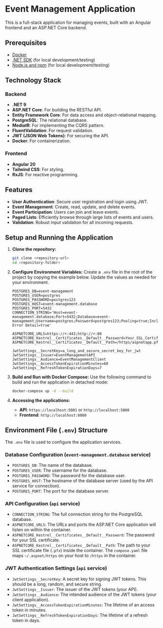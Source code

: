 ﻿# Event Management Application

This is a full-stack application for managing events, built with an Angular frontend and an ASP.NET Core backend.

## Prerequisites

- [Docker](httpss://www.docker.com/get-started)
- [.NET SDK](httpss://dotnet.microsoft.com/download) (for local development/testing)
- [Node.js and npm](httpss://nodejs.org/en/download/) (for local development/testing)

## Technology Stack

### Backend

-   **.NET 9**
-   **ASP.NET Core**: For building the RESTful API.
-   **Entity Framework Core**: For data access and object-relational mapping.
-   **PostgreSQL**: The relational database.
-   **MediatR**: For implementing the CQRS pattern.
-   **FluentValidation**: For request validation.
-   **JWT (JSON Web Tokens)**: For securing the API.
-   **Docker**: For containerization.

### Frontend

-   **Angular 20**
-   **Tailwind CSS**: For styling.
-   **RxJS**: For reactive programming.

## Features

-   **User Authentication**: Secure user registration and login using JWT.
-   **Event Management**: Create, read, update, and delete events.
-   **Event Participation**: Users can join and leave events.
-   **Paged Lists**: Efficiently browse through large lists of events and users.
-   **Validation**: Robust input validation for all incoming requests.

## Setup and Running the Application

1.  **Clone the repository:**
    ```bash
    git clone <repository-url>
    cd <repository-folder>
    ```

2.  **Configure Environment Variables:**
    Create a `.env` file in the root of the project by copying the example below. Update the values as needed for your environment.

    ```dotenv
    POSTGRES_DB=event-management
    POSTGRES_USER=postgres
    POSTGRES_PASSWORD=postgres123
    POSTGRES_HOST=event-management.database
    POSTGRES_PORT=5432
    CONNECTION_STRING='Host=event-management.database;Port=5432;Database=event-management;Username=postgres;Password=postgres123;Pooling=true;Include Error Detail=true'

    ASPNETCORE_URLS=https://+:443;http://+:80
    ASPNETCORE_Kestrel__Certificates__Default__Password=Your_SSL_Certificate_Password
    ASPNETCORE_Kestrel__Certificates__Default__Path=/https/aspnetapp.pfx

    JwtSettings__SecretKey=a_long_and_secure_secret_key_for_jwt
    JwtSettings__Issuer=EventManagementAPI
    JwtSettings__Audience=EventManagementClient
    JwtSettings__AccessTokenExpirationMinutes=60
    JwtSettings__RefreshTokenExpirationDays=7
    ```

3.  **Build and Run with Docker Compose:**
    Use the following command to build and run the application in detached mode:
    ```bash
    docker-compose up -d --build
    ```

4.  **Accessing the applications:**
    -   **API**: `https://localhost:5001` or `http://localhost:5000`
    -   **Frontend**: `http://localhost:8080`

## Environment File (`.env`) Structure

The `.env` file is used to configure the application services.

### Database Configuration (`event-management.database` service)

-   `POSTGRES_DB`: The name of the database.
-   `POSTGRES_USER`: The username for the database.
-   `POSTGRES_PASSWORD`: The password for the database user.
-   `POSTGRES_HOST`: The hostname of the database server (used by the API service for connection).
-   `POSTGRES_PORT`: The port for the database server.

### API Configuration (`api` service)

-   `CONNECTION_STRING`: The full connection string for the PostgreSQL database.
-   `ASPNETCORE_URLS`: The URLs and ports the ASP.NET Core application will listen on within the container.
-   `ASPNETCORE_Kestrel__Certificates__Default__Password`: The password for your SSL certificate.
-   `ASPNETCORE_Kestrel__Certificates__Default__Path`: The path to your SSL certificate file (`.pfx`) inside the container. The `compose.yaml` file maps `~/.aspnet/https` on your host to `/https` in the container.

### JWT Authentication Settings (`api` service)

-   `JwtSettings__SecretKey`: A secret key for signing JWT tokens. This should be a long, random, and secure string.
-   `JwtSettings__Issuer`: The issuer of the JWT tokens (your API).
-   `JwtSettings__Audience`: The intended audience of the JWT tokens (your client application).
-   `JwtSettings__AccessTokenExpirationMinutes`: The lifetime of an access token in minutes.
-   `JwtSettings__RefreshTokenExpirationDays`: The lifetime of a refresh token in days.
